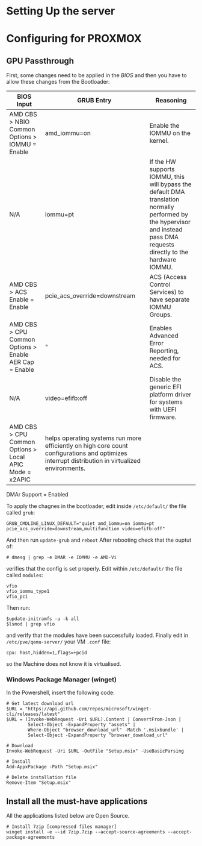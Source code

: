 # Setting Up the server
# Configuring for PROXMOX
## GPU Passthrough
First, some changes need to be applied in the *BIOS* and then you have to allow these changes from the Bootloader:

| BIOS Input  | GRUB Entry | Reasoning |
| ------------- | ------------- | ------------- |
| AMD CBS > NBIO Common Options > IOMMU = Enable | amd_iommu=on | Enable the IOMMU on the kernel. |
| N/A | iommu=pt | If the HW supports IOMMU, this will bypass the default DMA translation normally performed by the hypervisor and instead pass DMA requests directly to the hardware IOMMU. |
| AMD CBS > ACS Enable = Enable | pcie_acs_override=downstream | ACS (Access Control Services) to have separate IOMMU Groups. |
| AMD CBS > CPU Common Options > Enable AER Cap = Enable | " | Enables Advanced Error Reporting, needed for ACS. |
| N/A | video=efifb:off | Disable the generic EFI platform driver for systems with UEFI firmware. |
| AMD CBS > CPU Common Options > Local APIC Mode = x2APIC | helps operating systems run more efficiently on high core count configurations and optimizes interrupt distribution in virtualized environments. |
DMAr Support = Enabled

To apply the chagnes in the bootloader, edit inside `/etc/default/` the file called `grub`:
```
GRUB_CMDLINE_LINUX_DEFAULT="quiet amd_iommu=on iommu=pt pcie_acs_override=downstream,multifunction video=efifb:off"
```
And then run `update-grub` and `reboot`
After rebooting check that the ouptut of:
```
# dmesg | grep -e DMAR -e IOMMU -e AMD-Vi
```
verifies that the config is set properly.
Edit within `/etc/default/` the file called `modules`:
```
vfio
vfio_iommu_type1
vfio_pci
```
Then run:
```
$update-initramfs -u -k all
$lsmod | grep vfio
```
and verify that the modules have been successfully loaded.
Finally edit in `/etc/pve/qemu-server/` your VM `.conf` file:
```
cpu: host,hidden=1,flags=+pcid
```
so the Machine does not know it is virtualised.
### Windows Package Manager (winget)
In the Powershell, insert the following code:
```
# Get latest download url
$URL = "https://api.github.com/repos/microsoft/winget-cli/releases/latest"
$URL = (Invoke-WebRequest -Uri $URL).Content | ConvertFrom-Json |
        Select-Object -ExpandProperty "assets" |
        Where-Object "browser_download_url" -Match '.msixbundle' |
        Select-Object -ExpandProperty "browser_download_url"

# Download
Invoke-WebRequest -Uri $URL -OutFile "Setup.msix" -UseBasicParsing

# Install
Add-AppxPackage -Path "Setup.msix"

# Delete installation file
Remove-Item "Setup.msix"
```
## Install all the must-have applications
All the applications listed below are Open Source.
```
# Install 7zip [compressed files manager]
winget install -e --id 7zip.7zip --accept-source-agreements --accept-package-agreements
```
